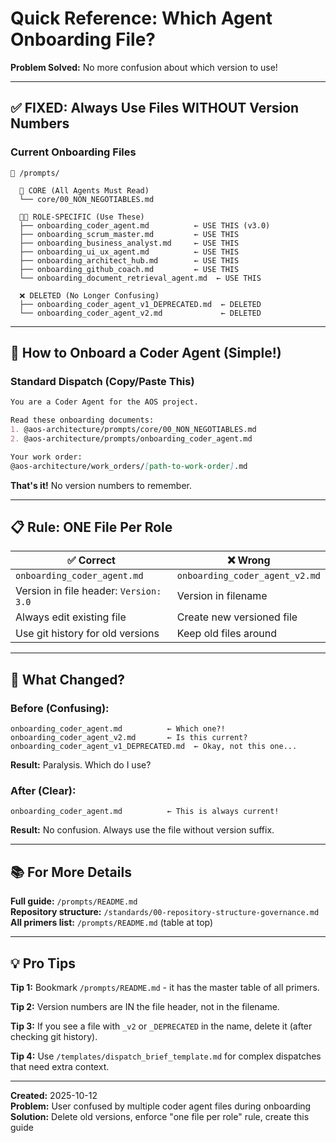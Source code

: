# Quick Reference: Which Agent Onboarding File?

**Problem Solved:** No more confusion about which version to use!

---

## ✅ **FIXED: Always Use Files WITHOUT Version Numbers**

### **Current Onboarding Files**

```
📁 /prompts/

  🎯 CORE (All Agents Must Read)
  └── core/00_NON_NEGOTIABLES.md

  👨‍💻 ROLE-SPECIFIC (Use These)
  ├── onboarding_coder_agent.md          ← USE THIS (v3.0)
  ├── onboarding_scrum_master.md         ← USE THIS
  ├── onboarding_business_analyst.md     ← USE THIS
  ├── onboarding_ui_ux_agent.md          ← USE THIS
  ├── onboarding_architect_hub.md        ← USE THIS
  ├── onboarding_github_coach.md         ← USE THIS
  └── onboarding_document_retrieval_agent.md  ← USE THIS

  ❌ DELETED (No Longer Confusing)
  ├── onboarding_coder_agent_v1_DEPRECATED.md  ← DELETED
  └── onboarding_coder_agent_v2.md             ← DELETED
```

---

## 🚀 **How to Onboard a Coder Agent (Simple!)**

### **Standard Dispatch (Copy/Paste This)**

```markdown
You are a Coder Agent for the AOS project.

Read these onboarding documents:
1. @aos-architecture/prompts/core/00_NON_NEGOTIABLES.md
2. @aos-architecture/prompts/onboarding_coder_agent.md

Your work order:
@aos-architecture/work_orders/[path-to-work-order].md
```

**That's it!** No version numbers to remember.

---

## 📋 **Rule: ONE File Per Role**

| ✅ Correct | ❌ Wrong |
|-----------|---------|
| `onboarding_coder_agent.md` | `onboarding_coder_agent_v2.md` |
| Version in file header: `Version: 3.0` | Version in filename |
| Always edit existing file | Create new versioned file |
| Use git history for old versions | Keep old files around |

---

## 🔄 **What Changed?**

### **Before (Confusing):**
```
onboarding_coder_agent.md          ← Which one?!
onboarding_coder_agent_v2.md       ← Is this current?
onboarding_coder_agent_v1_DEPRECATED.md  ← Okay, not this one...
```
**Result:** Paralysis. Which do I use?

### **After (Clear):**
```
onboarding_coder_agent.md          ← This is always current!
```
**Result:** No confusion. Always use the file without version suffix.

---

## 📚 **For More Details**

**Full guide:** `/prompts/README.md`  
**Repository structure:** `/standards/00-repository-structure-governance.md`  
**All primers list:** `/prompts/README.md` (table at top)

---

## 💡 **Pro Tips**

**Tip 1:** Bookmark `/prompts/README.md` - it has the master table of all primers.

**Tip 2:** Version numbers are IN the file header, not in the filename.

**Tip 3:** If you see a file with `_v2` or `_DEPRECATED` in the name, delete it (after checking git history).

**Tip 4:** Use `/templates/dispatch_brief_template.md` for complex dispatches that need extra context.

---

**Created:** 2025-10-12  
**Problem:** User confused by multiple coder agent files during onboarding  
**Solution:** Delete old versions, enforce "one file per role" rule, create this guide

